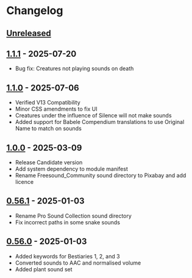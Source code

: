 # Changelog

## [Unreleased]

## [1.1.1] - 2025-07-20

- Bug fix: Creatures not playing sounds on death

## [1.1.0] - 2025-07-06

- Verified V13 Compatibility
- Minor CSS amendments to fix UI
- Creatures under the influence of Silence will not make sounds
- Added support for Babele Compendium translations to use Original Name to match on sounds

## [1.0.0] - 2025-03-09

- Release Candidate version
- Add system dependency to module manifest
- Rename Freesound\_Community sound directory to Pixabay and add licence

## [0.56.1] - 2025-01-03

- Rename Pro Sound Collection sound directory
- Fix incorrect paths in some snake sounds

## [0.56.0] - 2025-01-03

- Added keywords for Bestiaries 1, 2, and 3
- Converted sounds to AAC and normalised volume
- Added plant sound set

[Unreleased]: https://github.com/olilan1/pf2e-creature-sounds/compare/v1.1.1...HEAD

[1.1.1]: https://github.com/olilan1/pf2e-creature-sounds/compare/v1.1.0...v1.1.1

[1.1.0]: https://github.com/olilan1/pf2e-creature-sounds/compare/v1.0.0...v1.1.0

[1.0.0]: https://github.com/olilan1/pf2e-creature-sounds/compare/v0.56.1...v1.0.0

[0.56.1]: https://github.com/olilan1/pf2e-creature-sounds/compare/v0.56.0...v0.56.1

[0.56.0]: https://github.com/olilan1/pf2e-creature-sounds/releases/tag/v0.56.0
